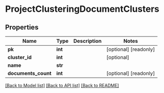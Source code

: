 # ProjectClusteringDocumentClusters

## Properties
Name | Type | Description | Notes
------------ | ------------- | ------------- | -------------
**pk** | **int** |  | [optional] [readonly] 
**cluster_id** | **int** |  | [optional] 
**name** | **str** |  | 
**documents_count** | **int** |  | [optional] [readonly] 

[[Back to Model list]](../README.md#documentation-for-models) [[Back to API list]](../README.md#documentation-for-api-endpoints) [[Back to README]](../README.md)


